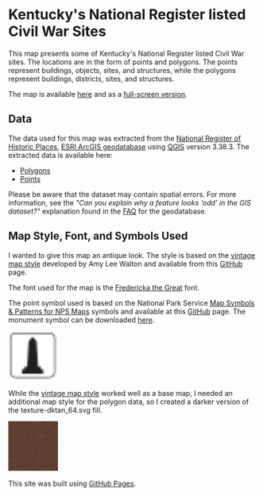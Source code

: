 # Kentucky's National Register listed Civil War Sites
This map presents some of Kentucky's National Register listed Civil War sites. The locations are in the form of points and polygons. The points represent buildings, objects, sites, and structures, while the polygons represent buildings, districts, sites, and structures. 

The map is available [here](/Map/index.html) and as a [full-screen version](/Map/map.html).

## Data
The data used for this map was extracted from the [National Register of Historic Places](https://www.nps.gov/subjects/nationalregister/index.htm), [ESRI ArcGIS geodatabase](https://catalog.data.gov/dataset/national-register-of-historic-places-1ab90) using [QGIS](https://www.qgis.org) version 3.38.3.
The  extracted data is available here:
  + [Polygons](/Data/NR_KY_CW_Polygon.geojson.zip)
  + [Points](/Data/NR_KY_CW_Points.geojson.zip)

Please be aware that the dataset may contain spatial errors. For more information, see the _"Can you explain why a feature looks ‘odd’ in the GIS dataset?"_ explanation found in the [FAQ](https://irma.nps.gov/DataStore/DownloadFile/706729?Reference=2305305) for the geodatabase.

## Map Style, Font, and Symbols Used
I wanted to give this map an antique look. The style is based on the [vintage map style](https://blog.mapbox.com/designing-the-vintage-style-in-mapbox-studio-9da4aa2a627f) developed by Amy Lee Walton and available from this [GitHub](https://github.com/mapbox/mapbox-gl-vintage-style) page. 

The font used for the map is the [Fredericka the Great](https://fonts.google.com/specimen/Fredericka+the+Great) font.

The point symbol used is based on the National Park Service [Map Symbols & Patterns for NPS Maps](https://www.nps.gov/subjects/gisandmapping/map-symbols-patterns-for-nps-maps.htm) symbols and available at this [GitHub](https://github.com/northrivergeo/NPS_Map_Symbols?tab=readme-ov-file) page. The monument symbol can be downloaded [here](/Fonts_Styles/monument_light.svg). 

<img src="/Fonts_Styles/monument_light.svg" alt="monument" width="100">

While the [vintage map style](https://blog.mapbox.com/designing-the-vintage-style-in-mapbox-studio-9da4aa2a627f) worked well as a base map, I needed an additional map style for the polygon data, so I created a darker version of the texture-dktan_64.svg fill.

<img src="/Fonts_Styles/texture-dktan_64_2.svg" alt="texture-dktan_64_2.svg" width="100">


This site was built using [GitHub Pages](https://pages.github.com/).

